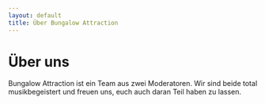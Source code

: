 ```yaml
---
layout: default
title: Über Bungalow Attraction
---
```


<div class="post">
  <h1 class="postTitle">
    Über uns
  </h1>
  <div class="text">
    Bungalow Attraction ist ein Team aus zwei Moderatoren. Wir sind beide total musikbegeistert und freuen uns, euch auch daran Teil haben zu lassen.

  </div>


</div>
